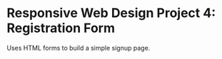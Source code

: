 # Responsive Web Design Project 4: Registration Form
Uses HTML forms to build a simple signup page.

